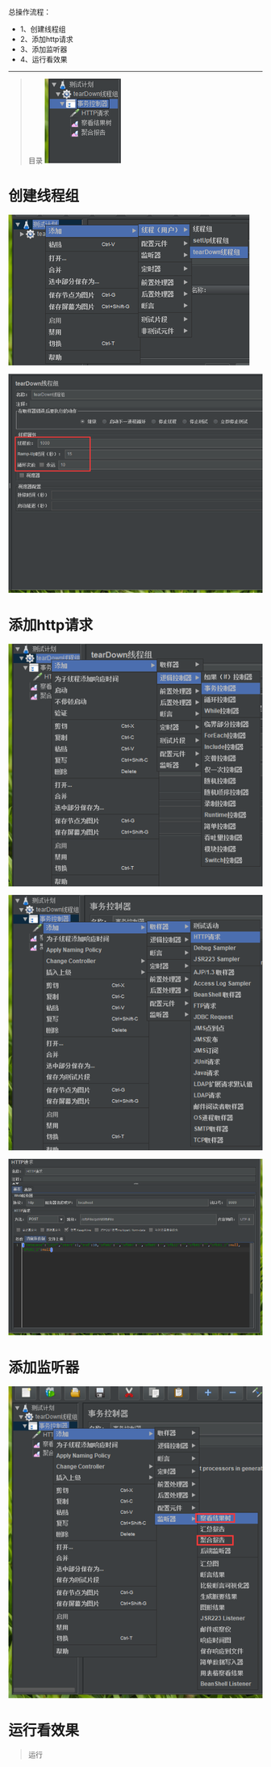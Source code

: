 总操作流程：
- 1、创建线程组
- 2、添加http请求
- 3、添加监听器
- 4、运行看效果

***

>目录
![](image/2-1.png)

# 创建线程组

![](image/2-2.png)

![](image/2-3.png)

# 添加http请求

![](image/2-4.png)

![](image/2-5.png)

![](image/2-6.png)

# 添加监听器

![](image/2-7.png)

# 运行看效果

>运行